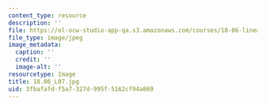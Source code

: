```yaml
---
content_type: resource
description: ''
file: https://ol-ocw-studio-app-qa.s3.amazonaws.com/courses/18-06-linear-algebra-spring-2010/3fbafafdf5a7327d995f5162cf94a869_18.06_L07.jpg
file_type: image/jpeg
image_metadata:
  caption: ''
  credit: ''
  image-alt: ''
resourcetype: Image
title: 18.06_L07.jpg
uid: 3fbafafd-f5a7-327d-995f-5162cf94a869
---
```

